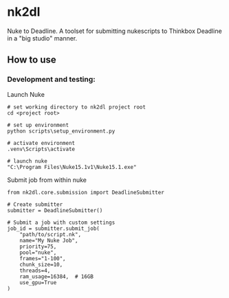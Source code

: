 # nk2dl
 Nuke to Deadline. A toolset for submitting nukescripts to Thinkbox Deadline in a "big studio" manner.

## How to use

### Development and testing: 

Launch Nuke

```
# set working directory to nk2dl project root
cd <project root>

# set up environment
python scripts\setup_environment.py

# activate environment
.venv\Scripts\activate

# launch nuke
"C:\Program Files\Nuke15.1v1\Nuke15.1.exe"
```

Submit job from within nuke

```
from nk2dl.core.submission import DeadlineSubmitter

# Create submitter
submitter = DeadlineSubmitter()

# Submit a job with custom settings
job_id = submitter.submit_job(
    "path/to/script.nk",
    name="My Nuke Job",
    priority=75,
    pool="nuke",
    frames="1-100",
    chunk_size=10,
    threads=4,
    ram_usage=16384,  # 16GB
    use_gpu=True
)
```